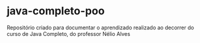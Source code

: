 # java-completo-poo
Repositório criado para documentar o aprendizado realizado ao decorrer do curso de Java Completo, do professor Nélio Alves

